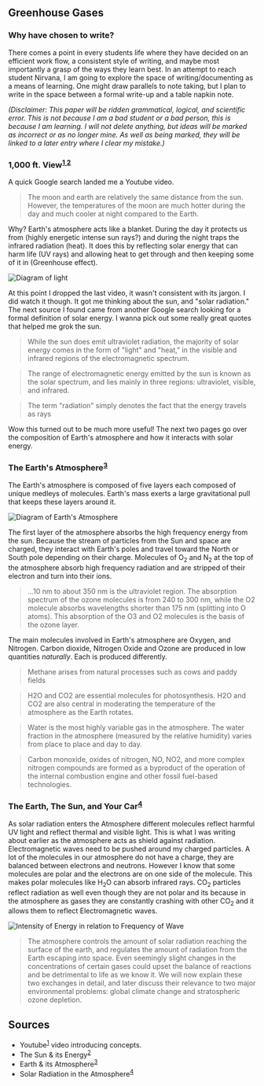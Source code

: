 ## Greenhouse Gases


### Why have chosen to write?
There comes a point in every students life where they have decided on an efficient work flow, a consistent style of writing, and maybe most importantly a grasp of the ways they learn best. In an attempt to reach student Nirvana, I am going to explore the space of writing/documenting as a means of learning. One might draw parallels to note taking, but I plan to write in the space between a formal write-up and a table napkin note.  

*(Disclaimer: This paper will be ridden grammatical, logical, and scientific error. This is not because I am a bad student or a bad person, this is because I am learning. I will not delete anything, but ideas will be marked as incorrect or as no longer mine. As well as being marked, they will be linked to a later entry where I clear my mistake.)*

### 1,000 ft. View<sup>[1 ](https://www.youtube.com/watch?v=sTvqIijqvTg)[2](http://environ.andrew.cmu.edu/m3/s2/02sun.shtml)</sup>
A quick Google search landed me a Youtube video. 

> The moon and earth are relatively the same distance from the sun. However, the temperatures of the moon are much hotter during the day and much cooler at night compared to the Earth. 

Why? Earth's atmosphere acts like a blanket. During the day it protects us from (highly energetic intense sun rays?) and during the night traps the infrared radiation (heat). It does this by reflecting solar energy that can harm life (UV rays) and allowing heat to get through and then keeping some of it in (Greenhouse effect).

![Diagram of light](https://upload.wikimedia.org/wikipedia/commons/thumb/3/30/EM_spectrumrevised.png/490px-EM_spectrumrevised.png)  

At this point I dropped the last video, it wasn't consistent with its jargon. I did watch it though. It got me thinking about the sun, and "solar radiation." The next source I found came from another Google search looking for a formal definition of solar energy. I wanna pick out some really great quotes that helped me grok the sun.  

> While the sun does emit ultraviolet radiation, the majority of solar energy comes in the form of "light" and "heat," in the visible and infrared regions of the electromagnetic spectrum.

> The range of electromagnetic energy emitted by the sun is known as the solar spectrum, and lies mainly in three regions: ultraviolet, visible, and infrared.   

> The term "radiation" simply denotes the fact that the energy travels as rays  

Wow this turned out to be much more useful! The next two pages go over the composition of Earth's atmosphere and how it interacts with solar energy.

### The Earth's Atmosphere<sup>[3](http://environ.andrew.cmu.edu/m3/s2/03earthatmos.shtml)</sup>
The Earth's atmosphere is composed of five layers each composed of unique medleys of molecules. Earth's mass exerts a large gravitational pull that keeps these layers around it.  

![Diagram of Earth's Atmosphere](http://environ.andrew.cmu.edu/m3/s2/graphics/embedded/fig7.gif)

The first layer of the atmosphere absorbs the high frequency energy from the sun. Because the stream of particles from the Sun and space are charged, they interact with Earth's poles and travel toward the North or South pole depending on their charge. Molecules of O<sub>2</sub> and N<sub>2</sub> at the top of the atmosphere absorb high frequency radiation and are stripped of their electron and turn into their ions.

> ...10 nm to about 350 nm is the ultraviolet region. The absorption spectrum of the ozone molecules is from 240 to 300 nm, while the O2 molecule absorbs wavelengths shorter than 175 nm (splitting into O atoms). This absorption of the O3 and O2 molecules is the basis of the ozone layer.

The main molecules involved in Earth's atmosphere are Oxygen, and Nitrogen. Carbon dioxide, Nitrogen Oxide and Ozone are produced in low quantities *naturally*. Each is produced differently. 

> Methane arises from natural processes such as cows and paddy fields  

> H2O and CO2 are essential molecules for photosynthesis. H2O and CO2 are also central in moderating the temperature of the atmosphere as the Earth rotates.  

> Water is the most highly variable gas in the atmosphere. The water fraction in the atmosphere (measured by the relative humidity) varies from place to place and day to day.  

>Carbon monoxide, oxides of nitrogen, NO, NO2, and more complex nitrogen compounds are formed as a byproduct of the operation of the internal combustion engine and other fossil fuel-based technologies.   

### The Earth, The Sun, and Your Car<sup>[4](http://environ.andrew.cmu.edu/m3/s2/04solarad.shtml)</sup>
As solar radiation enters the Atmosphere different molecules reflect harmful UV light and reflect thermal and visible light. This is what I was writing about earlier as the atmosphere acts as shield against radiation. Electromagnetic waves need to be pushed around my charged particles. A lot of the molecules in our atmosphere do not have a charge, they are balanced between electrons and neutrons. However I know that some molecules are polar and the electrons are on one side of the molecule. This makes polar molecules like H<sub>2</sub>O can absorb infrared rays. CO<sub>2</sub> particles reflect radiation as well even though they are not polar and its because in the atmosphere as gases they are constantly crashing with other CO<sub>2</sub> and it allows them to reflect Electromagnetic waves.

![Intensity of Energy in relation to Frequency of Wave](http://environ.andrew.cmu.edu/m3/s2/graphics/embedded/fig8.gif)

> The atmosphere controls the amount of solar radiation reaching the surface of the earth, and regulates the amount of radiation from the Earth escaping into space. Even seemingly slight changes in the concentrations of certain gases could upset the balance of reactions and be detrimental to life as we know it. We will now explain these two exchanges in detail, and later discuss their relevance to two major environmental problems: global climate change and stratospheric ozone depletion.  

## Sources
+ Youtube<sup>[1](https://www.youtube.com/watch?v=sTvqIijqvTg)</sup> video introducing concepts.  
+ The Sun & its Energy<sup>[2](http://environ.andrew.cmu.edu/m3/s2/02sun.shtml)</sup>
+ Earth & its Atmosphere<sup>[3](http://environ.andrew.cmu.edu/m3/s2/03earthatmos.shtml)</sup>
+ Solar Radiation in the Atmosphere<sup>[4](http://environ.andrew.cmu.edu/m3/s2/04solarad.shtml)</sup>


